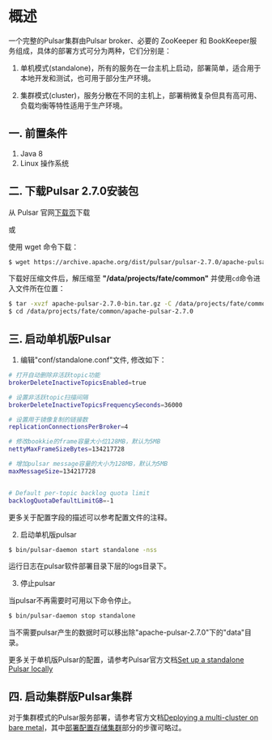 # 概述

一个完整的Pulsar集群由Pulsar broker、必要的 ZooKeeper 和 BookKeeper服务组成，具体的部署方式可分为两种，它们分别是：

1. 单机模式(standalone)，所有的服务在一台主机上启动，部署简单，适合用于本地开发和测试，也可用于部分生产环境。

2. 集群模式(cluster)，服务分散在不同的主机上，部署稍微复杂但具有高可用、负载均衡等特性适用于生产环境。

## 一. 前置条件

1. Java 8
2. Linux 操作系统

## 二. 下载Pulsar 2.7.0安装包

从 Pulsar 官网[下载页](https://pulsar.apache.org/download/)下载

或

使用 wget 命令下载：

``` bash
$ wget https://archive.apache.org/dist/pulsar/pulsar-2.7.0/apache-pulsar-2.7.0-bin.tar.gz
```


下载好压缩文件后，解压缩至 **"/data/projects/fate/common"** 并使用`cd`命令进入文件所在位置：

``` bash
$ tar -xvzf apache-pulsar-2.7.0-bin.tar.gz -C /data/projects/fate/common
$ cd /data/projects/fate/common/apache-pulsar-2.7.0
```

## 三. 启动单机版Pulsar

1. 编辑"conf/standalone.conf"文件, 修改如下：

``` bash
# 打开自动删除非活跃topic功能
brokerDeleteInactiveTopicsEnabled=true

# 设置非活跃topic扫描间隔
brokerDeleteInactiveTopicsFrequencySeconds=36000

# 设置用于镜像复制的链接数
replicationConnectionsPerBroker=4

# 修改bookkie的frame容量大小位128MB，默认为5MB
nettyMaxFrameSizeBytes=134217728

# 增加pulsar message容量的大小为128MB，默认为5MB
maxMessageSize=134217728


# Default per-topic backlog quota limit
backlogQuotaDefaultLimitGB=-1


```
更多关于配置字段的描述可以参考配置文件的注释。

2. 启动单机版pulsar

``` bash
$ bin/pulsar-daemon start standalone -nss
```
运行日志在pulsar软件部署目录下层的logs目录下。

3. 停止pulsar

当pulsar不再需要时可用以下命令停止。

``` bash
$ bin/pulsar-daemon stop standalone
```

当不需要pulsar产生的数据时可以移出除"apache-pulsar-2.7.0"下的"data"目录。

更多关于单机版Pulsar的配置，请参考Pulsar官方文档[Set up a standalone Pulsar locally](https://pulsar.apache.org/docs/zh-CN/standalone/)

## 四. 启动集群版Pulsar集群

对于集群模式的Pulsar服务部署，请参考官方文档[Deploying a multi-cluster on bare metal](https://pulsar.apache.org/docs/zh-CN/deploy-bare-metal-multi-cluster)，其中[部署配置存储集群](https://pulsar.apache.org/docs/zh-CN/deploy-bare-metal-multi-cluster/#%E9%83%A8%E7%BD%B2%E9%85%8D%E7%BD%AE%E5%AD%98%E5%82%A8%E9%9B%86%E7%BE%A4)部分的步骤可略过。
